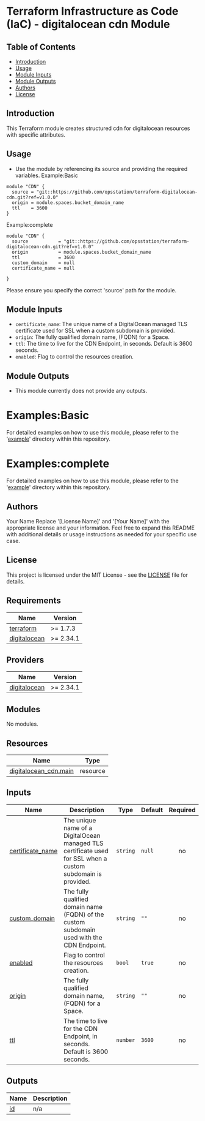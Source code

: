 # Terraform Infrastructure as Code (IaC) - digitalocean cdn Module

## Table of Contents
- [Introduction](#introduction)
- [Usage](#usage)
- [Module Inputs](#module-inputs)
- [Module Outputs](#module-outputs)
- [Authors](#authors)
- [License](#license)

## Introduction
This Terraform module creates structured cdn for digitalocean resources with specific attributes.

## Usage

- Use the module by referencing its source and providing the required variables.
Example:Basic
```hcl
module "CDN" {
  source = "git::https://github.com/opsstation/terraform-digitalocean-cdn.git?ref=v1.0.0"
  origin = module.spaces.bucket_domain_name
  ttl    = 3600
}

```
Example:complete
```hcl
module "CDN" {
  source           = "git::https://github.com/opsstation/terraform-digitalocean-cdn.git?ref=v1.0.0"
  origin           = module.spaces.bucket_domain_name
  ttl              = 3600
  custom_domain    = null
  certificate_name = null

}

```

Please ensure you specify the correct 'source' path for the module.

## Module Inputs

- `certificate_name`: The unique name of a DigitalOcean managed TLS certificate used for SSL when a custom subdomain is provided.
- `origin`: The fully qualified domain name, (FQDN) for a Space.
- `ttl`: The time to live for the CDN Endpoint, in seconds. Default is 3600 seconds.
- `enabled`: Flag to control the resources creation.


## Module Outputs
- This module currently does not provide any outputs.

# Examples:Basic
For detailed examples on how to use this module, please refer to the '[example](https://github.com/opsstation/terraform-digitalocean-cdn/tree/master/_example/basic)' directory within this repository.
# Examples:complete
For detailed examples on how to use this module, please refer to the '[example](https://github.com/opsstation/terraform-digitalocean-cdn/tree/master/_example/completes)' directory within this repository.

## Authors
Your Name
Replace '[License Name]' and '[Your Name]' with the appropriate license and your information. Feel free to expand this README with additional details or usage instructions as needed for your specific use case.

## License
This project is licensed under the MIT License - see the [LICENSE](https://github.com/opsstation/terraform-digitalocean-cdn/blob/master/LICENSE) file for details.



<!-- BEGIN_TF_DOCS -->
## Requirements

| Name | Version |
|------|---------|
| <a name="requirement_terraform"></a> [terraform](#requirement\_terraform) | >= 1.7.3 |
| <a name="requirement_digitalocean"></a> [digitalocean](#requirement\_digitalocean) | >= 2.34.1 |

## Providers

| Name | Version |
|------|---------|
| <a name="provider_digitalocean"></a> [digitalocean](#provider\_digitalocean) | >= 2.34.1 |

## Modules

No modules.

## Resources

| Name | Type |
|------|------|
| [digitalocean_cdn.main](https://registry.terraform.io/providers/digitalocean/digitalocean/latest/docs/resources/cdn) | resource |

## Inputs

| Name | Description | Type | Default | Required |
|------|-------------|------|---------|:--------:|
| <a name="input_certificate_name"></a> [certificate\_name](#input\_certificate\_name) | The unique name of a DigitalOcean managed TLS certificate used for SSL when a custom subdomain is provided. | `string` | `null` | no |
| <a name="input_custom_domain"></a> [custom\_domain](#input\_custom\_domain) | The fully qualified domain name (FQDN) of the custom subdomain used with the CDN Endpoint. | `string` | `""` | no |
| <a name="input_enabled"></a> [enabled](#input\_enabled) | Flag to control the resources creation. | `bool` | `true` | no |
| <a name="input_origin"></a> [origin](#input\_origin) | The fully qualified domain name, (FQDN) for a Space. | `string` | `""` | no |
| <a name="input_ttl"></a> [ttl](#input\_ttl) | The time to live for the CDN Endpoint, in seconds. Default is 3600 seconds. | `number` | `3600` | no |

## Outputs

| Name | Description |
|------|-------------|
| <a name="output_id"></a> [id](#output\_id) | n/a |
<!-- END_TF_DOCS -->